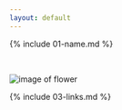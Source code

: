 ```yaml
---
layout: default
---
```


{% include 01-name.md %}

<br>

![image of flower](https://www.google.com/search?q=flower+images&rlz=1C1AVNE_enIN718IN720&source=lnms&tbm=isch&sa=X&ved=2ahUKEwijudnzpvTqAhVKzDgGHWWYC68Q_AUoAXoECA0QAw&biw=1366&bih=657.png)
<br>

{% include 03-links.md %}

